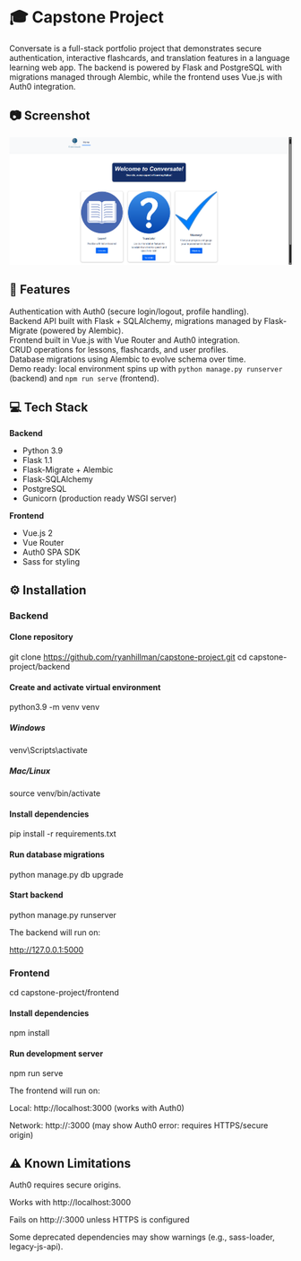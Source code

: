 # 🎓 Capstone Project

Conversate is a full-stack portfolio project that demonstrates secure authentication, interactive flashcards, and translation features in a language learning web app. The backend is powered by Flask and PostgreSQL with migrations managed through Alembic, while the frontend uses Vue.js with Auth0 integration.

## 📷 Screenshot
![App Screenshot](./screenshot.png)

## 📌 Features

Authentication with Auth0 (secure login/logout, profile handling).  
Backend API built with Flask + SQLAlchemy, migrations managed by Flask-Migrate (powered by Alembic).  
Frontend built in Vue.js with Vue Router and Auth0 integration.  
CRUD operations for lessons, flashcards, and user profiles.  
Database migrations using Alembic to evolve schema over time.  
Demo ready: local environment spins up with `python manage.py runserver` (backend) and `npm run serve` (frontend).  

## 💻 Tech Stack

**Backend**
- Python 3.9  
- Flask 1.1  
- Flask-Migrate + Alembic  
- Flask-SQLAlchemy  
- PostgreSQL  
- Gunicorn (production ready WSGI server)  

**Frontend**
- Vue.js 2  
- Vue Router  
- Auth0 SPA SDK  
- Sass for styling  

## ⚙️ Installation

### Backend

#### Clone repository
git clone https://github.com/ryanhillman/capstone-project.git
cd capstone-project/backend

#### Create and activate virtual environment
python3.9 -m venv venv

##### Windows
venv\Scripts\activate

##### Mac/Linux
source venv/bin/activate

#### Install dependencies
pip install -r requirements.txt

#### Run database migrations
python manage.py db upgrade

#### Start backend
python manage.py runserver

The backend will run on: 

http://127.0.0.1:5000

### Frontend
cd capstone-project/frontend

#### Install dependencies
npm install

#### Run development server
npm run serve

The frontend will run on: 

Local: http://localhost:3000
(works with Auth0)

Network: http://<your-ip>:3000
(may show Auth0 error: requires HTTPS/secure origin)

## ⚠️ Known Limitations

Auth0 requires secure origins.

Works with http://localhost:3000

Fails on http://<LAN-IP>:3000 unless HTTPS is configured

Some deprecated dependencies may show warnings (e.g., sass-loader, legacy-js-api).


